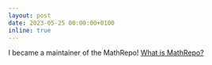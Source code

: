 ```yaml
---
layout: post
date: 2023-05-25 00:00:00+0100
inline: true
---
```


I became a maintainer of the MathRepo! [What is MathRepo?](https://mathrepo.mis.mpg.de/)
